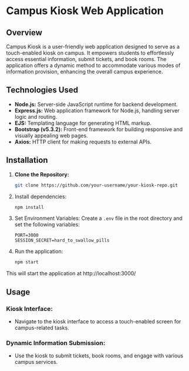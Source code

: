 # Campus Kiosk Web Application

## Overview

Campus Kiosk is a user-friendly web application designed to serve as a touch-enabled kiosk on campus. It empowers students to effortlessly access essential information, submit tickets, and book rooms. The application offers a dynamic method to accommodate various modes of information provision, enhancing the overall campus experience.

## Technologies Used

- **Node.js:** Server-side JavaScript runtime for backend development.
- **Express.js:** Web application framework for Node.js, handling server logic and routing.
- **EJS:** Templating language for generating HTML markup.
- **Bootstrap (v5.3.2):** Front-end framework for building responsive and visually appealing web pages.
- **Axios:** HTTP client for making requests to external APIs.

## Installation

1. **Clone the Repository:**
    ```bash
    git clone https://github.com/your-username/your-kiosk-repo.git
    ```

2. Install dependencies:
    ```bash
    npm install
    ```

3. Set Environment Variables:
    Create a `.env` file in the root directory and set the following variables:
    ```env
    PORT=3000
    SESSION_SECRET=hard_to_swallow_pills
    ```

4. Run the application:
    ```bash
    npm start
    ```

This will start the application at http://localhost:3000/

## Usage

### Kiosk Interface:

- Navigate to the kiosk interface to access a touch-enabled screen for campus-related tasks.

### Dynamic Information Submission:

- Use the kiosk to submit tickets, book rooms, and engage with various campus services.